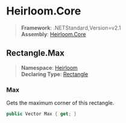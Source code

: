 # Heirloom.Core

> **Framework**: .NETStandard,Version=v2.1  
> **Assembly**: [Heirloom.Core][0]  

## Rectangle.Max

> **Namespace**: [Heirloom][0]  
> **Declaring Type**: [Rectangle][1]  

### Max

Gets the maximum corner of this rectangle.

```cs
public Vector Max { get; }
```

[0]: ../../../Heirloom.Core.md
[1]: ../Rectangle.md
